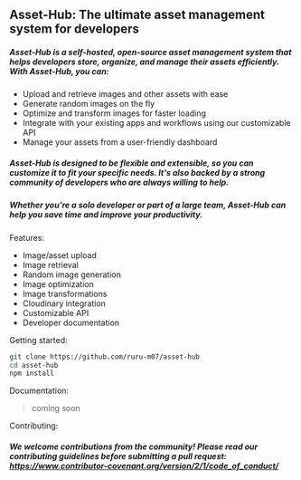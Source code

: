 ## Asset-Hub: The ultimate asset management system for developers

##### Asset-Hub is a self-hosted, open-source asset management system that helps developers store, organize, and manage their assets efficiently. With Asset-Hub, you can:

- Upload and retrieve images and other assets with ease
- Generate random images on the fly
- Optimize and transform images for faster loading
- Integrate with your existing apps and workflows using our customizable API
- Manage your assets from a user-friendly dashboard

##### Asset-Hub is designed to be flexible and extensible, so you can customize it to fit your specific needs. It's also backed by a strong community of developers who are always willing to help.

##### Whether you're a solo developer or part of a large team, Asset-Hub can help you save time and improve your productivity.


Features:

- Image/asset upload
- Image retrieval
- Random image generation
- Image optimization
- Image transformations
- Cloudinary integration
- Customizable API
- Developer documentation

Getting started:

```bash
git clone https://github.com/ruru-m07/asset-hub
cd asset-hub
npm install
```

Documentation:

> coming soon

Contributing:

##### We welcome contributions from the community! Please read our contributing guidelines before submitting a pull request: https://www.contributor-covenant.org/version/2/1/code_of_conduct/

